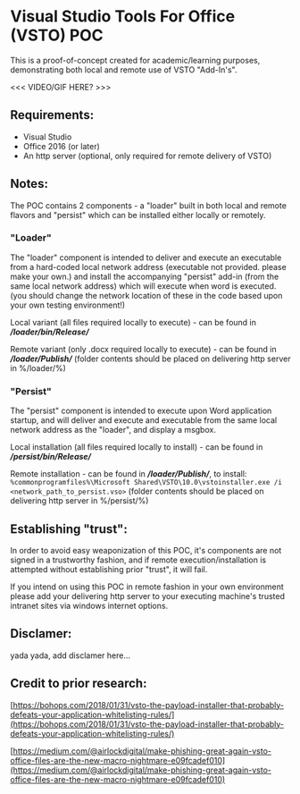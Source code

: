 # Visual Studio Tools For Office (VSTO) POC

This is a proof-of-concept created for academic/learning purposes, demonstrating both local and remote use of VSTO "Add-In's".

<<< VIDEO/GIF HERE? >>>

## Requirements:

* Visual Studio
* Office 2016 (or later)
* An http server (optional, only required for remote delivery of VSTO)

## Notes:

The POC contains 2 components - a "loader" built in both local and remote flavors and "persist" which can be installed either locally or remotely.

### "Loader"

The "loader" component is intended to deliver and execute an executable from a hard-coded local network address (executable not provided. please make your own.) and install the accompanying "persist" add-in (from the same local network address) which will execute when word is executed. (you should change the network location of these in the code based upon your own testing environment!)

Local variant (all files required locally to execute) - can be found in ***/loader/bin/Release/***

Remote variant (only .docx required locally to execute) - can be found in ***/loader/Publish/*** (folder contents should be placed on delivering http server in %/loader/%)

### "Persist"

The "persist" component is intended to execute upon Word application startup, and will deliver and execute and executable from the same local network address as the "loader", and display a msgbox.

Local installation (all files required locally to install) - can be found in ***/persist/bin/Release/***

Remote installation - can be found in ***/loader/Publish/***, to install: ```%commonprogramfiles%\Microsoft Shared\VSTO\10.0\vstoinstaller.exe /i <network_path_to_persist.vso>``` (folder contents should be placed on delivering http server in %/persist/%)

## Establishing "trust":

In order to avoid easy weaponization of this POC, it's components are not signed in a trustworthy fashion, and if remote execution/installation is attempted without establishing prior "trust", it will fail.

If you intend on using this POC in remote fashion in your own environment please add your delivering http server to your executing machine's trusted intranet sites via windows internet options.

## Disclamer:

yada yada, add disclamer here...

## Credit to prior research:

[https://bohops.com/2018/01/31/vsto-the-payload-installer-that-probably-defeats-your-application-whitelisting-rules/](https://bohops.com/2018/01/31/vsto-the-payload-installer-that-probably-defeats-your-application-whitelisting-rules/)

[https://medium.com/@airlockdigital/make-phishing-great-again-vsto-office-files-are-the-new-macro-nightmare-e09fcadef010](https://medium.com/@airlockdigital/make-phishing-great-again-vsto-office-files-are-the-new-macro-nightmare-e09fcadef010)
